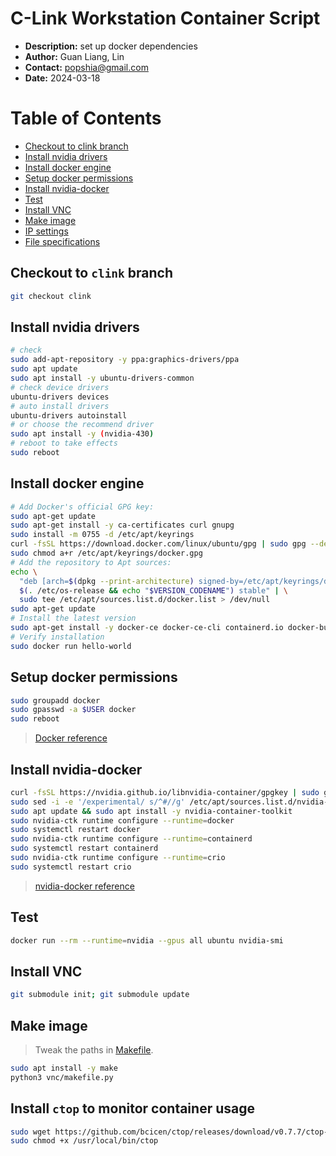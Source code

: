 # C-Link Workstation Container Script
- __Description:__ set up docker dependencies
- __Author:__ Guan Liang, Lin
- __Contact:__ popshia@gmail.com
- __Date:__ 2024-03-18

# Table of Contents
* [Checkout to clink branch](#checkout-to-clink-branch)
* [Install nvidia drivers](#install-nvidia-drivers)
* [Install docker engine](#install-docker-engine)
* [Setup docker permissions](#setup-docker-permissions)
* [Install nvidia-docker](#install-nvidia-docker)
* [Test](#test)
* [Install VNC](#install-vnc)
* [Make image](#make-image)
* [IP settings](#ip-settings)
* [File specifications](#file-specifications)

## Checkout to `clink` branch
```bash
git checkout clink
```
## Install nvidia drivers
```bash
# check
sudo add-apt-repository -y ppa:graphics-drivers/ppa
sudo apt update
sudo apt install -y ubuntu-drivers-common
# check device drivers
ubuntu-drivers devices
# auto install drivers
ubuntu-drivers autoinstall
# or choose the recommend driver
sudo apt install -y (nvidia-430)
# reboot to take effects
sudo reboot
```
## Install docker engine
```bash
# Add Docker's official GPG key:
sudo apt-get update
sudo apt-get install -y ca-certificates curl gnupg
sudo install -m 0755 -d /etc/apt/keyrings
curl -fsSL https://download.docker.com/linux/ubuntu/gpg | sudo gpg --dearmor -o /etc/apt/keyrings/docker.gpg
sudo chmod a+r /etc/apt/keyrings/docker.gpg
# Add the repository to Apt sources:
echo \
  "deb [arch=$(dpkg --print-architecture) signed-by=/etc/apt/keyrings/docker.gpg] https://download.docker.com/linux/ubuntu \
  $(. /etc/os-release && echo "$VERSION_CODENAME") stable" | \
  sudo tee /etc/apt/sources.list.d/docker.list > /dev/null
sudo apt-get update
# Install the latest version
sudo apt-get install -y docker-ce docker-ce-cli containerd.io docker-buildx-plugin docker-compose-plugin
# Verify installation
sudo docker run hello-world
```
## Setup docker permissions
```bash
sudo groupadd docker
sudo gpasswd -a $USER docker
sudo reboot
```
> [Docker reference](https://docs.docker.com/engine/install/ubuntu/#install-using-the-repository)
## Install nvidia-docker
```bash
curl -fsSL https://nvidia.github.io/libnvidia-container/gpgkey | sudo gpg --dearmor -o /usr/share/keyrings/nvidia-container-toolkit-keyring.gpg && curl -s -L https://nvidia.github.io/libnvidia-container/stable/deb/nvidia-container-toolkit.list | sed 's#deb https://#deb [signed-by=/usr/share/keyrings/nvidia-container-toolkit-keyring.gpg] https://#g' | sudo tee /etc/apt/sources.list.d/nvidia-container-toolkit.list
sudo sed -i -e '/experimental/ s/^#//g' /etc/apt/sources.list.d/nvidia-container-toolkit.list
sudo apt update && sudo apt install -y nvidia-container-toolkit
sudo nvidia-ctk runtime configure --runtime=docker
sudo systemctl restart docker
sudo nvidia-ctk runtime configure --runtime=containerd
sudo systemctl restart containerd
sudo nvidia-ctk runtime configure --runtime=crio
sudo systemctl restart crio
```
> [nvidia-docker reference]( https://github.com/NVIDIA/nvidia-docker )

## Test
```bash
docker run --rm --runtime=nvidia --gpus all ubuntu nvidia-smi
```
## Install VNC
```bash
git submodule init; git submodule update
```
## Make image
> Tweak the paths in [Makefile](./Makefile).
```bash
sudo apt install -y make
python3 vnc/makefile.py
```
## Install `ctop` to monitor container usage
```bash
sudo wget https://github.com/bcicen/ctop/releases/download/v0.7.7/ctop-0.7.7-linux-amd64 -O /usr/local/bin/ctop
sudo chmod +x /usr/local/bin/ctop
```

